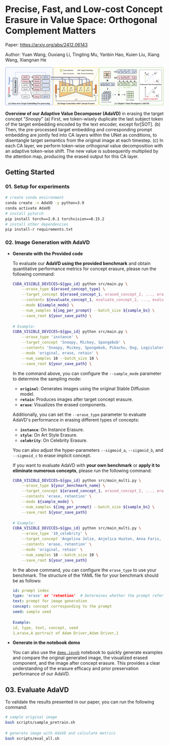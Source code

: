 # **Precise, Fast, and Low-cost Concept Erasure in Value Space: Orthogonal Complement Matters**

Paper: https://arxiv.org/abs/2412.06143

Author: Yuan Wang, Ouxiang Li, Tingting Mu, Yanbin Hao, Kuien Liu, Xiang Wang, Xiangnan He

![image.png](img/overview.png)

**Overview of our Adaptive Value Decomposer (AdaVD)** in erasing the target concept “*Snoopy*” (a) First, we token-wisely duplicate the last subject token of the target embedding encoded by the text encoder, except for[SOT]. (b) Then, the pre-processed target embedding and corresponding prompt embedding are jointly fed into CA layers within the UNet as conditions, to disentangle target semantics from the original image at each timestep. (c) In each CA layer, we perform token-wise orthogonal value decomposition with an adaptive token-wise shift. The new value is subsequently multiplied by the attention map, producing the erased output for this CA layer.

## Getting Started

### **01. Setup for experiments**

```bash
# create conda environment
conda create -n AdaVD -y python=3.9
conda activate AdaVD
# install pytorch
pip install torch==2.0.1 torchvision==0.15.2
# install other dependencies
pip install-r requirements.txt
```

### 02. Image Generation with AdaVD

- **Generate with the Provided code**
    
    To evaluate our **AdaVD using the provided benchmark** and obtain quantitative performance metrics for concept erasure, please run the following command:
    
    ```bash
    CUDA_VISIBLE_DEVICES=${gpu_id} python src/main.py \
        --erase_type ${erased_concept_type} \
        --target_concept ${erased_concept_1, erased_concept_2, ..., erased_concept_m} \
        --contents ${evaluate_concept_1, evaluate_concept_2, ..., evaluate_concept_n} \
        --mode ${sample_mode} \
        --num_samples ${img_per_prompt} --batch_size ${sample_bs} \
        --save_root ${your_save_path} \
    
    # Example:    
    CUDA_VISIBLE_DEVICES=${gpu_id} python src/main.py \
        --erase_type 'instance' \
        --target_concept 'Snoopy, Mickey, Spongebob' \
        --contents 'Snoopy, Mickey, Spongebob, Pikachu, Dog, Legislator' \
        --mode 'original, erase, retain' \
        --num_samples 10 --batch_size 10 \
        --save_root ${your_save_path} \
    ```
    
    In the command above, you can configure the `--sample_mode` parameter to determine the sampling mode:
    
    - **`original`**: Generates images using the original Stable Diffusion model.
    - **`retain`**: Produces images after target concept erasure.
    - **`erase`**: Visualizes the erased components.
    
    Additionally, you can set the `--erase_type` parameter to evaluate AdaVD's performance in erasing different types of concepts:
    
    - **`instance`**: On Instance Erasure.
    - **`style`**: On Art Style Erasure.
    - **`celebrity`**: On Celebrity Erasure.
    
    You can also adjust the hyper-parameters `--sigmoid_a`, `--sigmoid_b`, and `--sigmoid_c` to erase implicit  concept.
    
    If you want to evaluate AdaVD with **your own benchmark** or **apply it to eliminate numerous concepts**, please run the following command:
    
    ```bash
    CUDA_VISIBLE_DEVICES=${gpu_id} python src/main_multi.py \
        --erase_type ${your_benchmark_name} \
        --target_concept ${erased_concept_1, erased_concept_2, ..., erased_concept_m} \
        --contents 'erase, retention' \
        --mode ${sample_mode} \
        --num_samples ${img_per_prompt} --batch_size ${sample_bs} \
        --save_root ${your_save_path}
        
    # Example:  
    CUDA_VISIBLE_DEVICES=${gpu_id} python src/main_multi.py \
        --erase_type '10_celebrity' \
        --target_concept 'Angelina Jolie, Anjelica Huston, Anna Faris, Anna Kendrick, Adam Driver, Adriana Lima, Amber Heard, Amy Adams, Andrew Garfield, Anne Hathaway' \
        --contents 'erase, retention' \
        --mode 'original, retain' \
        --num_samples 10 --batch_size 10 \
        --save_root ${your_save_path}
    ```
    
    In the above command, you can configure the `erase_type` to use your benchmark. The structure of the YAML file for your benchmark should be as follows:
    
    ```yaml
    id: prompt index
    type: 'erase' or 'retention'  # Determines whether the prompt refers to the target concept or non-target concept
    text: prompt for image generation
    concept: concept corresponding to the prompt
    seed: sample seed
    
    Example: 
    id, type, text, concept, seed
    1,erase,A portrait of Adam Driver,Adam Driver,1
    ```
    
- **Generate in the notebook demo**
    
    You can also use the [`demo.ipynb`](https://github.com/WYuan1001/AdaVD/blob/main/demo.ipynb) notebook to quickly generate examples and compare the original generated image, the visualized erased component, and the image after concept erasure. This provides a clear understanding of the erasure efficacy and prior preservation performance of our AdaVD.
    

## **03. Evaluate AdaVD**

To validate the results presented in our paper, you can run the following command:
```bash
# sample original image
bash scripts/sample_pretrain.sh

# generate image with AdaVD and calculate metrics
bash scripts/eval_all.sh
```